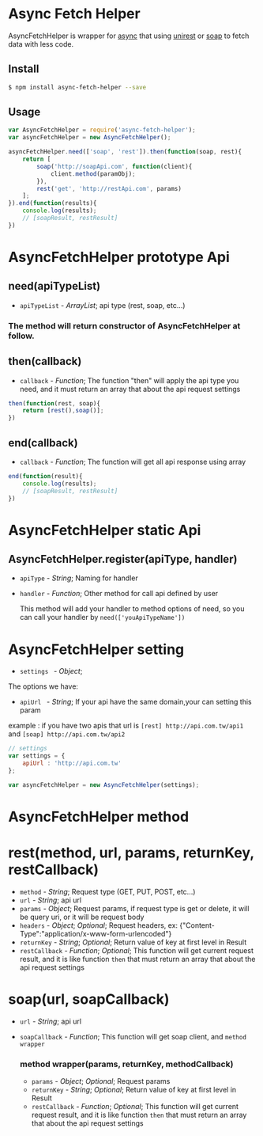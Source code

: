 # Async Fetch Helper


AsyncFetchHelper is wrapper for [async](https://www.npmjs.com/package/async) 
that using [unirest](https://github.com/Mashape/unirest-nodejs) or [soap](https://github.com/vpulim/node-soap) to fetch data with less code.

## Install

```bash
$ npm install async-fetch-helper --save
```

## Usage

```javascript
var AsyncFetchHelper = require('async-fetch-helper');
var asyncFetchHelper = new AsyncFetchHelper();

asyncFetchHelper.need(['soap', 'rest']).then(function(soap, rest){
	return [
		soap('http://soapApi.com', function(client){
			client.method(paramObj);
		}),
		rest('get', 'http://restApi.com', params)
	];
}).end(function(results){
	console.log(results);
	// [soapResult, restResult]
})
```

# AsyncFetchHelper prototype Api

## need(apiTypeList)

- `apiTypeList` - _ArrayList_; api type (rest, soap, etc...)

### The method will return constructor of AsyncFetchHelper  at follow.
		
## then(callback)

- `callback` -  _Function_; The function "then" will apply the api type you need, and it must return an array that about the api request settings

```javascript
then(function(rest, soap){
	return [rest(),soap()];
})
```

## end(callback)

- `callback` - _Function_; The function will get all api response using array

```javascript
end(function(result){
	console.log(results);
	// [soapResult, restResult]
})
```
	
# AsyncFetchHelper static Api
	
## AsyncFetchHelper.register(apiType, handler)

- `apiType` - _String_; Naming for handler
- `handler` - _Function_; Other method for call api defined by user

	This method will add your handler to method options of need, so you can call your handler by `need(['youApiTypeName'])`

# AsyncFetchHelper setting

- `settings ` -  _Object_;

The options we have:
	
- `apiUrl ` -  _String_; If your api have the same domain,your can setting this param

example : if you have two apis that url is `[rest] http://api.com.tw/api1` and `[soap] http://api.com.tw/api2`

```javascript
// settings
var settings = {
	apiUrl : 'http://api.com.tw'
};

var asyncFetchHelper = new AsyncFetchHelper(settings);
```

# AsyncFetchHelper method

# rest(method, url, params, returnKey, restCallback)

- `method` - _String_; Request type (GET, PUT, POST, etc...)
- `url` - _String_; api url
- `params` - _Object_; Request params, if request type is get or delete, it will be query uri, or it will be request body
- `headers` - _Object_; _Optional_; Request headers, ex: {"Content-Type":"application/x-www-form-urlencoded"}
- `returnKey` - _String_; _Optional_; Return value of key at first level in Result 
- `restCallback` - _Function_; _Optional_; This function will get current request result, and it is like function `then` that must return an array that about the api request settings

# soap(url, soapCallback)

- `url` - _String_; api url
- `soapCallback` - _Function_; This function will get soap client, and `method wrapper`

	### method wrapper(params, returnKey, methodCallback)
	
	- `params` - _Object_; _Optional_; Request params
	- `returnKey` - _String_; _Optional_; Return value of key at first level in Result 
	- `restCallback` - _Function_; _Optional_; This function will get current request result, and it is like function `then` that must return an array that about the api request settings
	